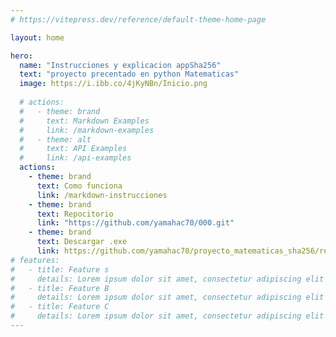 ```yaml
---
# https://vitepress.dev/reference/default-theme-home-page

layout: home

hero:
  name: "Instrucciones y explicacion appSha256"
  text: "proyecto precentado en python Matematicas"
  image: https://i.ibb.co/4jKyNBn/Inicio.png
  
  # actions:
  #   - theme: brand
  #     text: Markdown Examples
  #     link: /markdown-examples
  #   - theme: alt
  #     text: API Examples
  #     link: /api-examples
  actions:
    - theme: brand
      text: Como funciona
      link: /markdown-instrucciones
    - theme: brand
      text: Repocitorio
      link: "https://github.com/yamahac70/000.git"
    - theme: brand
      text: Descargar .exe
      link: https://github.com/yamahac70/proyecto_matematicas_sha256/releases/download/mjav1/matematicasHash256.exe
# features:
#   - title: Feature s
#     details: Lorem ipsum dolor sit amet, consectetur adipiscing elit
#   - title: Feature B
#     details: Lorem ipsum dolor sit amet, consectetur adipiscing elit
#   - title: Feature C
#     details: Lorem ipsum dolor sit amet, consectetur adipiscing elit
---
```

<!-- ![Mi genial imagen](./src/imagenes/Inicio.png) -->
